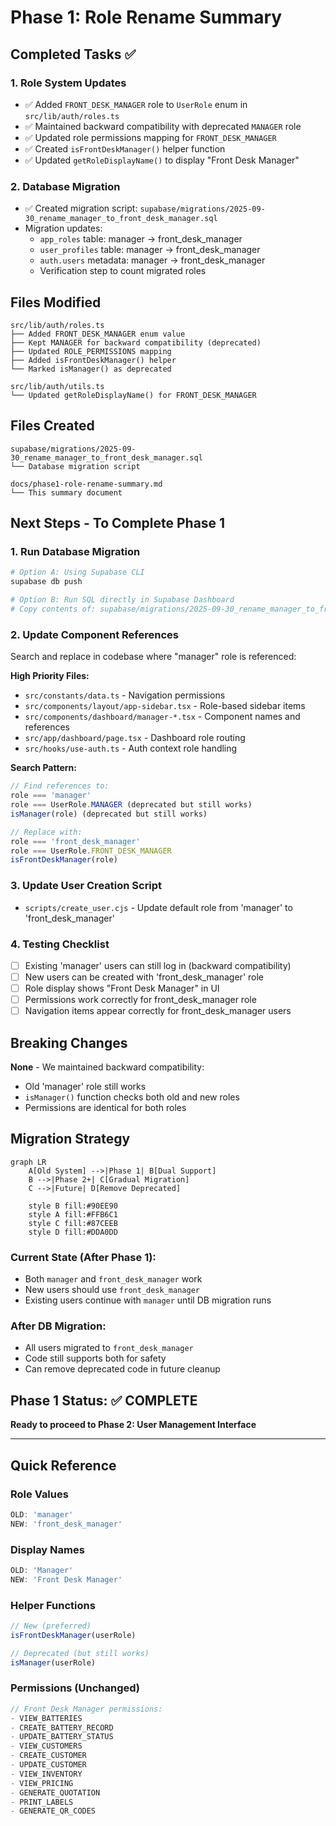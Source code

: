 # Phase 1: Role Rename Summary

## Completed Tasks ✅

### 1. Role System Updates
- ✅ Added `FRONT_DESK_MANAGER` role to `UserRole` enum in `src/lib/auth/roles.ts`
- ✅ Maintained backward compatibility with deprecated `MANAGER` role
- ✅ Updated role permissions mapping for `FRONT_DESK_MANAGER`
- ✅ Created `isFrontDeskManager()` helper function
- ✅ Updated `getRoleDisplayName()` to display "Front Desk Manager"

### 2. Database Migration
- ✅ Created migration script: `supabase/migrations/2025-09-30_rename_manager_to_front_desk_manager.sql`
- Migration updates:
  - `app_roles` table: manager → front_desk_manager
  - `user_profiles` table: manager → front_desk_manager
  - `auth.users` metadata: manager → front_desk_manager
  - Verification step to count migrated roles

## Files Modified

```
src/lib/auth/roles.ts
├── Added FRONT_DESK_MANAGER enum value
├── Kept MANAGER for backward compatibility (deprecated)
├── Updated ROLE_PERMISSIONS mapping
├── Added isFrontDeskManager() helper
└── Marked isManager() as deprecated

src/lib/auth/utils.ts
└── Updated getRoleDisplayName() for FRONT_DESK_MANAGER
```

## Files Created

```
supabase/migrations/2025-09-30_rename_manager_to_front_desk_manager.sql
└── Database migration script

docs/phase1-role-rename-summary.md
└── This summary document
```

## Next Steps - To Complete Phase 1

### 1. Run Database Migration
```bash
# Option A: Using Supabase CLI
supabase db push

# Option B: Run SQL directly in Supabase Dashboard
# Copy contents of: supabase/migrations/2025-09-30_rename_manager_to_front_desk_manager.sql
```

### 2. Update Component References
Search and replace in codebase where "manager" role is referenced:

**High Priority Files:**
- `src/constants/data.ts` - Navigation permissions
- `src/components/layout/app-sidebar.tsx` - Role-based sidebar items
- `src/components/dashboard/manager-*.tsx` - Component names and references
- `src/app/dashboard/page.tsx` - Dashboard role routing
- `src/hooks/use-auth.ts` - Auth context role handling

**Search Pattern:**
```typescript
// Find references to:
role === 'manager'
role === UserRole.MANAGER (deprecated but still works)
isManager(role) (deprecated but still works)

// Replace with:
role === 'front_desk_manager'
role === UserRole.FRONT_DESK_MANAGER
isFrontDeskManager(role)
```

### 3. Update User Creation Script
- `scripts/create_user.cjs` - Update default role from 'manager' to 'front_desk_manager'

### 4. Testing Checklist
- [ ] Existing 'manager' users can still log in (backward compatibility)
- [ ] New users can be created with 'front_desk_manager' role
- [ ] Role display shows "Front Desk Manager" in UI
- [ ] Permissions work correctly for front_desk_manager role
- [ ] Navigation items appear correctly for front_desk_manager users

## Breaking Changes

**None** - We maintained backward compatibility:
- Old 'manager' role still works
- `isManager()` function checks both old and new roles
- Permissions are identical for both roles

## Migration Strategy

```mermaid
graph LR
    A[Old System] -->|Phase 1| B[Dual Support]
    B -->|Phase 2+| C[Gradual Migration]
    C -->|Future| D[Remove Deprecated]
    
    style B fill:#90EE90
    style A fill:#FFB6C1
    style C fill:#87CEEB
    style D fill:#DDA0DD
```

### Current State (After Phase 1):
- Both `manager` and `front_desk_manager` work
- New users should use `front_desk_manager`
- Existing users continue with `manager` until DB migration runs

### After DB Migration:
- All users migrated to `front_desk_manager`
- Code still supports both for safety
- Can remove deprecated code in future cleanup

## Phase 1 Status: ✅ COMPLETE

**Ready to proceed to Phase 2: User Management Interface**

---

## Quick Reference

### Role Values
```typescript
OLD: 'manager'
NEW: 'front_desk_manager'
```

### Display Names
```typescript
OLD: 'Manager'
NEW: 'Front Desk Manager'
```

### Helper Functions
```typescript
// New (preferred)
isFrontDeskManager(userRole)

// Deprecated (but still works)
isManager(userRole)
```

### Permissions (Unchanged)
```typescript
// Front Desk Manager permissions:
- VIEW_BATTERIES
- CREATE_BATTERY_RECORD
- UPDATE_BATTERY_STATUS
- VIEW_CUSTOMERS
- CREATE_CUSTOMER
- UPDATE_CUSTOMER
- VIEW_INVENTORY
- VIEW_PRICING
- GENERATE_QUOTATION
- PRINT_LABELS
- GENERATE_QR_CODES
```
